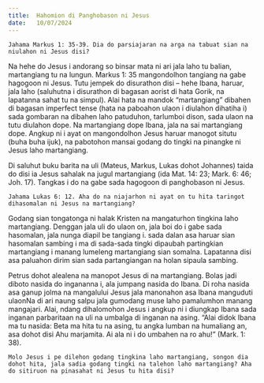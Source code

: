 ```yaml
---
title:  Hahomion di Panghobason ni Jesus
date:   10/07/2024
---
```


`Jahama Markus 1: 35-39. Dia do parsiajaran na arga na tabuat sian na niulahon ni Jesus disi?`

Na hehe do Jesus i andorang so binsar mata ni ari jala laho tu balian, martangiang tu na lungun. Markus 1: 35 mangondolhon tangiang na gabe hagogoon ni Jesus. Tutu jempek do disurathon disi – hehe Ibana, haruar, jala laho (saluhutna i disurathon di bagasan aorist di hata Gorik, na lapatanna sahat tu na simpul). Alai hata na mandok “martangiang” dibahen di bagasan imperfect tense (hata na paboahon ulaon i diulahon dihatiha i) sada gombaran na dibahen laho patuduhon, tarlumboi dison, sada ulaon na tutu diulahon dope. Na martangiang dope Ibana, jala na sai martangiang dope. Angkup ni i ayat on mangondolhon Jesus haruar manogot situtu (buha buha ijuk), na pabotohon mansai godang do tingki na pinangke ni Jesus laho martangiang.

Di saluhut buku barita na uli (Mateus, Markus, Lukas dohot Johannes) taida do disi ia Jesus sahalak na jugul martangiang (ida Mat. 14: 23; Mark. 6: 46; Joh. 17). Tangkas i do na gabe sada hagogoon di panghobason ni Jesus.

`Jahama Lukas 6: 12. Aha do na niajarhon ni ayat on tu hita taringot dihasomalan ni Jesus na martangiang?`

Godang sian tongatonga ni halak Kristen na mangaturhon tingkina laho martangiang. Denggan jala uli do ulaon on, jala boi do i gabe sada hasomalan, jala nunga diapil be tangiang i. sada dalan asa haruar sian hasomalan sambing i ma di sada-sada tingki dipaubah partingkian martangiang i manang lumeleng martangiang sian somalna. Lapatanna disi asa paluahon dirim sian sada partangiangan na holan sipaula sambing.

Petrus dohot alealena na manopot Jesus di na martangiang. Bolas jadi diboto nasida do ingananna i, ala jumpang nasida do Ibana. Di roha nasida asa ganup jolma na mangalului Jesus jala manonahon asa Ibana manguduti ulaonNa di ari naung salpu jala gumodang muse laho pamalumhon manang mangajari. Alai, ndang dihalomohon Jesus i angkup ni i diungkap Ibana sada inganan parbaritaan na uli na umbalga di inganan na asing. “Alai didok Ibana ma tu nasida: Beta ma hita tu na asing, tu angka lumban na humaliang an, asa dohot disi Ahu marjamita. Ai ala ni i do umbahen na ro ahu!” (Mark. 1: 38).

`Molo Jesus i pe dilehon godang tingkina laho martangiang, songon dia dohot hita, jala sadia godang tingki na talehon laho martangiang? Aha do sitiruon na pinasahat ni Jesus tu hita disi?`